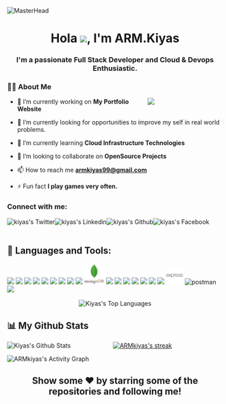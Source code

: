 
![MasterHead](https://jayamwebsolutions.com/img/website.gif )
<h1 align="center">Hola <img src="https://raw.githubusercontent.com/MartinHeinz/MartinHeinz/master/wave.gif" width="30px">, I'm ARM.Kiyas</h1>



<h3 align="center">I'm a passionate Full Stack Developer and Cloud & Devops Enthusiastic.</h3>

### 🙋‍♂️ About Me
 <img align="right" width="35%"  src="https://camo.githubusercontent.com/683e2187241c641430216c864ce93fc5a0e0dfb232c5a01d1c54b54d63aa8cb2/68747470733a2f2f63646e2e6472696262626c652e636f6d2f75736572732f313136323037372f73637265656e73686f74732f333834383931342f70726f6772616d6d65722e676966" />

- 🔭 I’m currently working on **My Portfolio Website**

- 🤔 I’m currently looking for opportunities to improve my self in real world problems.

- 🌱 I’m currently learning **Cloud Infrastructure Technologies**

- 👯 I’m looking to collaborate on **OpenSource Projects**

- 📫 How to reach me **armkiyas99@gmail.com**

- ⚡ Fun fact **I play games very often.**

### Connect with me:
<a href="https://twitter.com/armkiyas99">
  <img align="left" src="https://img.icons8.com/color/28/000000/twitter--v1.png" alt="kiyas's Twitter"/>
</a>
<a href="https://www.linkedin.com/in/armkiyas/">
 <img align="left" src="https://img.icons8.com/color/28/000000/linkedin.png" alt="kiyas's Linkedin"/>
</a>
<a href="https://github.com/ARMkiyas">
 <img align="left" src="https://img.icons8.com/material-outlined/24/000000/github.png" alt="kiyas's Github"/>
</a>

<a href="https://www.facebook.com/armkiyas99">
 <img align="left" src="https://img.icons8.com/fluency/28/000000/facebook-new.png" alt="kiyas's Facebook"/>
</a>

<br />
<br />


## 🚀 Languages and Tools:
<p align="left"> 
  
         
 <img src="https://img.icons8.com/color/50/000000/c-programming.png"/>
 <img src="https://img.icons8.com/color/50/000000/c-plus-plus-logo.png"/>
 <img src="https://img.icons8.com/color/48/000000/java-coffee-cup-logo.png"/> 
  <img src="https://img.icons8.com/color/48/000000/python.png"/>
 <img src="https://img.icons8.com/color/48/000000/html-5.png"/>
 <img src="https://img.icons8.com/color/48/000000/css3.png"/>
  <img src="https://img.icons8.com/color/48/000000/javascript.png"/>
 <img src="https://img.icons8.com/color/48/000000/nodejs.png"/>
  <img src="https://img.icons8.com/fluent/50/000000/mysql-logo.png"/>
 <img src="https://raw.githubusercontent.com/devicons/devicon/master/icons/mongodb/mongodb-original-wordmark.svg" alt="mongodb" width="48" height="48"/>
 <img src="https://img.icons8.com/color/48/000000/react-native.png"/>
 <img src="https://img.icons8.com/color/48/000000/android-os.png"/>
 <img src="https://img.icons8.com/color/48/000000/bootstrap.png"/>
 <img src="https://www.vectorlogo.zone/logos/tailwindcss/tailwindcss-ar21.svg"/>
  <img src=" https://iconape.com/wp-content/files/ro/370540/png/370540.png"/>
  <img src="https://img.icons8.com/color/48/000000/firebase.png"/>
 <img src="https://img.icons8.com/color/48/000000/redux.png"/>
 <img src="https://raw.githubusercontent.com/devicons/devicon/master/icons/express/express-original-wordmark.svg" alt="express" width="40" height="40"/>
 <img src="https://www.vectorlogo.zone/logos/getpostman/getpostman-icon.svg" alt="postman" width="45" height="45"/>
 <img src="https://img.icons8.com/color/48/000000/spring-logo.png"/>

</p>
<p align="center">
<img width="40%" height="fit-content" alt="Kiyas's Top Languages" src="https://github-readme-stats.vercel.app/api/top-langs/?username=ARMkiyas&langs_count=8&count_private=true&layout=compact&theme=react&hide_border=true&bg_color=0D1117" />
</p>

## 📊 My Github Stats

<img align="left" width="49%"  alt="Kiyas's Github Stats" src="https://github-readme-stats.vercel.app/api?username=ARMkiyas&show_icons=true&count_private=true&theme=react&hide_border=true&bg_color=0D1117" />
<p align="left">
    <a href="https://github.com/ARMkiyas/github-readme-streak-stats">
        <img width="48%"  title="🔥 Get streak stats for your profile at git.io/streak-stats" alt="ARMkiyas's streak" src="https://github-readme-streak-stats.herokuapp.com/?user=ARMkiyas&theme=black-ice&hide_border=true&stroke=0000&background=060A0CD0"/>
    </a>
</p>
<img alt="ARMkiyas's Activity Graph" src="https://github-readme-activity-graph.vercel.app/graph?username=ARMkiyas&theme=react-dark" />

<h2 align="center">
Show some ❤️ by starring some of the repositories and following me!
</h2>
